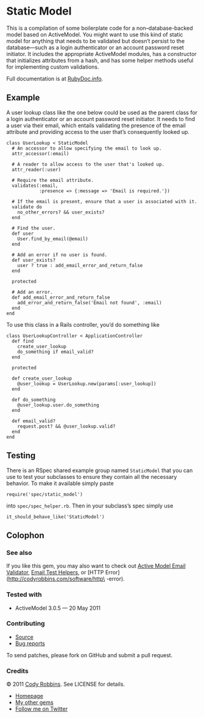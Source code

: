 Static Model
============

This is a compilation of some boilerplate code for a non–database-backed model based on ActiveModel. You might want to use this kind of static model for anything that needs to be validated but doesn’t persist to the database—such as a login authenticator or an account password reset initiator. It includes the appropriate ActiveModel modules, has a constructor that initializes attributes from a hash, and has some helper methods useful for implementing custom validations.

Full documentation is at [RubyDoc.info](http://rubydoc.info/gems/static-model).

Example
-------

A user lookup class like the one below could be used as the parent class for a login authenticator or an account password reset initiator. It needs to find a user via their email, which entails validating the presence of the email attribute and providing access to the user that’s consequently looked up.

    class UserLookup < StaticModel
      # An accessor to allow specifying the email to look up.
      attr_accessor(:email)

      # A reader to allow access to the user that's looked up.
      attr_reader(:user)

      # Require the email attribute.
      validates(:email,
                :presence => {:message => 'Email is required.'})

      # If the email is present, ensure that a user is associated with it.
      validate do
        no_other_errors? && user_exists?
      end

      # Find the user.
      def user
        User.find_by_email(@email)
      end

      # Add an error if no user is found.
      def user_exists?
        user ? true : add_email_error_and_return_false
      end

      protected

      # Add an error.
      def add_email_error_and_return_false
        add_error_and_return_false('Email not found', :email)
      end
    end

To use this class in a Rails controller, you’d do something like

    class UserLookupController < ApplicationController
      def find
        create_user_lookup
        do_something if email_valid?
      end

      protected

      def create_user_lookup
        @user_lookup = UserLookup.new(params[:user_lookup])
      end

      def do_something
        @user_lookup.user.do_something
      end

      def email_valid?
        request.post? && @user_lookup.valid?
      end
    end

Testing
-------

There is an RSpec shared example group named `StaticModel` that you can use to test your subclasses to ensure they contain all the necessary behavior. To make it available simply paste

    require('spec/static_model')

into `spec/spec_helper.rb`. Then in your subclass’s spec simply use

    it_should_behave_like('StaticModel')

Colophon
--------

### See also

If you like this gem, you may also want to check out [Active Model Email Validator](http://codyrobbins.com/software/active-model-email-validator), [Email Test Helpers](http://codyrobbins.com/software/email-test-helpers), or [HTTP Error](http://codyrobbins.com/software/http\
-error).

### Tested with

* ActiveModel 3.0.5 — 20 May 2011

### Contributing

* [Source](https://github.com/codyrobbins/static-model)
* [Bug reports](https://github.com/codyrobbins/static-model/issues)

To send patches, please fork on GitHub and submit a pull request.

### Credits

© 2011 [Cody Robbins](http://codyrobbins.com/). See LICENSE for details.

* [Homepage](http://codyrobbins.com/software/static-model)
* [My other gems](http://codyrobbins.com/software#gems)
* [Follow me on Twitter](http://twitter.com/codyrobbins)